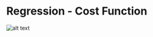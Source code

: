 # Regression - Cost Function

![alt text](https://github.com/leemgjunior/Python/raw/master/Continuity/Data%20Science/Supervised%20Learning/Regression/Images/Regression_Cost_Function.png "Regression Cost Function")